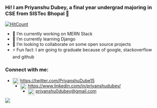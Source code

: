 ### Hi! I am Priyanshu Dubey, a final year undergrad majoring in CSE from SISTec Bhopal 👋

[![HitCount](http://hits.dwyl.com/priyanshudubey/priyanshudubey.svg)](http://hits.dwyl.com/priyanshudubey/priyanshudubey)

- 🔭 I’m currently working on MERN Stack
- 🌱 I’m currently learning Django
- 👯 I’m looking to collaborate on some open source projects
- ⚡ Fun fact: I am going to graduate because of google, stackoverflow and github

### Connect with me:
- <img align="left" alt="PriyanshuDube15 | Twitter" width="22px" src="https://cdn.jsdelivr.net/npm/simple-icons@v3/icons/twitter.svg" />https://twitter.com/PriyanshuDube15
- <img align="left" alt="priyanshudubey | LinkedIn" width="22px" src="https://cdn.jsdelivr.net/npm/simple-icons@v3/icons/linkedin.svg" />https://www.linkedin.com/in/priyanshudubey/
- <img align="left" alt="gmail | Instagram" width="22px" src="https://cdn.jsdelivr.net/npm/simple-icons@v3/icons/gmail.svg" />priyanshu0dubey@gmail.com

![](https://github-readme-stats.vercel.app/api?username=priyanshudubey&theme=highcontrast&show_icons=true&hid=contribs,prs)
